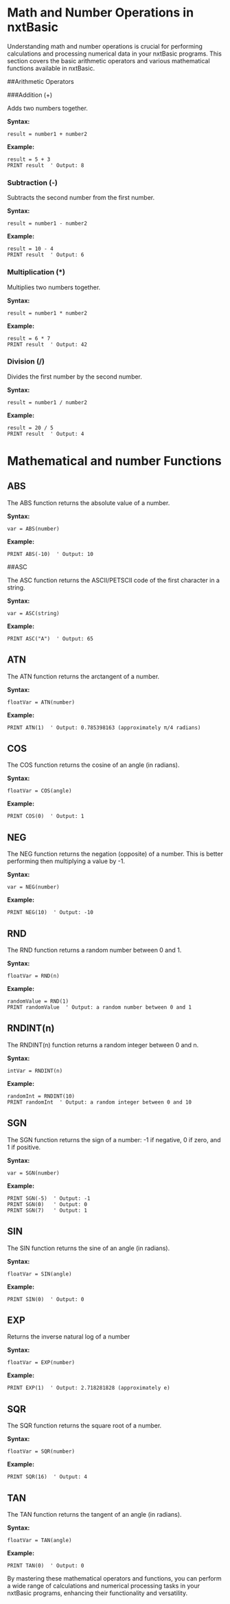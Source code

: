 # Math and Number Operations in nxtBasic
Understanding math and number operations is crucial for performing calculations and processing numerical data in your nxtBasic programs. This section covers the basic arithmetic operators and various mathematical functions available in nxtBasic.

##Arithmetic Operators

###Addition (+)

Adds two numbers together.

**Syntax:**

    result = number1 + number2

**Example:**

    result = 5 + 3
    PRINT result  ' Output: 8



### Subtraction (-)

Subtracts the second number from the first number.

**Syntax:**

    result = number1 - number2

**Example:**

    result = 10 - 4
    PRINT result  ' Output: 6


### Multiplication (*)

Multiplies two numbers together.

**Syntax:**

    result = number1 * number2

**Example:**

    result = 6 * 7
    PRINT result  ' Output: 42

### Division (/)

Divides the first number by the second number.

**Syntax:**

    result = number1 / number2

**Example:**

    result = 20 / 5
    PRINT result  ' Output: 4

# Mathematical and number Functions
## ABS

The ABS function returns the absolute value of a number.

**Syntax:**

    var = ABS(number)

**Example:**

    PRINT ABS(-10)  ' Output: 10

##ASC

The ASC function returns the ASCII/PETSCII code of the first character in a string.

**Syntax:**

    var = ASC(string)

**Example:**

    PRINT ASC("A")  ' Output: 65

## ATN

The ATN function returns the arctangent of a number.

**Syntax:**

    floatVar = ATN(number)
    
**Example:**

    PRINT ATN(1)  ' Output: 0.785398163 (approximately π/4 radians)

## COS

The COS function returns the cosine of an angle (in radians).

**Syntax:**

    floatVar = COS(angle)

**Example:**

    PRINT COS(0)  ' Output: 1

## NEG

The NEG function returns the negation (opposite) of a number. This is better performing then multiplying a value by -1.

**Syntax:**

    var = NEG(number)

**Example:**

    PRINT NEG(10)  ' Output: -10

## RND

The RND function returns a random number between 0 and 1.

**Syntax:**

    floatVar = RND(n)
    
**Example:**

    randomValue = RND(1)
    PRINT randomValue  ' Output: a random number between 0 and 1

## RNDINT(n)

The RNDINT(n) function returns a random integer between 0 and n.

**Syntax:**

    intVar = RNDINT(n)

**Example:**

    randomInt = RNDINT(10)
    PRINT randomInt  ' Output: a random integer between 0 and 10
    
## SGN

The SGN function returns the sign of a number: -1 if negative, 0 if zero, and 1 if positive.

**Syntax:**

    var = SGN(number)

**Example:**

    PRINT SGN(-5)  ' Output: -1
    PRINT SGN(0)   ' Output: 0
    PRINT SGN(7)   ' Output: 1
    
## SIN

The SIN function returns the sine of an angle (in radians).

**Syntax:**

    floatVar = SIN(angle)

**Example:**

    PRINT SIN(0)  ' Output: 0
    
## EXP

Returns the inverse natural log of a number

**Syntax:**

    floatVar = EXP(number)
    
**Example:**

    PRINT EXP(1)  ' Output: 2.718281828 (approximately e)
    
## SQR

The SQR function returns the square root of a number.

**Syntax:**

    floatVar = SQR(number)
    
**Example:**

    PRINT SQR(16)  ' Output: 4
    
## TAN

The TAN function returns the tangent of an angle (in radians).

**Syntax:**

    floatVar = TAN(angle)

**Example:**

    PRINT TAN(0)  ' Output: 0

By mastering these mathematical operators and functions, you can perform a wide range of calculations and numerical processing tasks in your nxtBasic programs, enhancing their functionality and versatility.